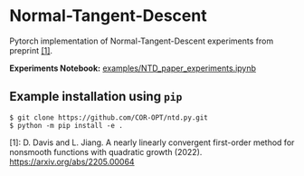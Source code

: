 # Normal-Tangent-Descent

Pytorch implementation of Normal-Tangent-Descent experiments from preprint [[1]](#1).

**Experiments Notebook:** [examples/NTD_paper_experiments.ipynb](GNP_paper_experiments.ipynb)
## Example installation using `pip`
```shell
$ git clone https://github.com/COR-OPT/ntd.py.git
$ python -m pip install -e .
```

[1]: D. Davis and L. Jiang. A nearly linearly convergent first-order method for nonsmooth functions with quadratic growth
 (2022). https://arxiv.org/abs/2205.00064

